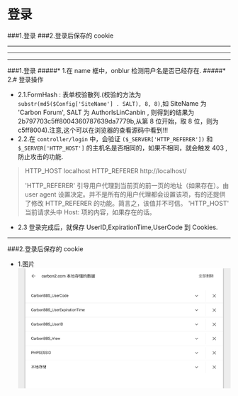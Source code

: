 # 登录


###1.登录
###2.登录后保存的 cookie


***
***
***

###1.登录
#####* 1.在 name 框中，onblur 检测用户名是否已经存在.
#####* 2.# 登录操作
* 2.1.FormHash : 表单校验散列.(校验的方法为 ```substr(md5($Config['SiteName'] . SALT), 8, 8)```,如 SiteName 为 'Carbon Forum', SALT 为 AuthorIsLinCanbin , 则得到的结果为 2b797703c5ff8004360787639da7779b,从第 8 位开始，取 8 位，则为 c5ff8004).注意,这个可以在浏览器的查看源码中看到!!!
* 2.2.在 ```controller/login``` 中，会验证 ```($_SERVER['HTTP_REFERER'])``` 和 ```$_SERVER['HTTP_HOST']``` 的主机名是否相同的，如果不相同，就会触发 403 ,防止攻击的功能.
>HTTP_HOST    localhost 
HTTP_REFERER    http://localhost/ 
>
>'HTTP_REFERER'
引导用户代理到当前页的前一页的地址（如果存在）。由 user agent 设置决定。并不是所有的用户代理都会设置该项，有的还提供了修改 HTTP_REFERER 的功能。简言之，该值并不可信。
>'HTTP_HOST'
当前请求头中 Host: 项的内容，如果存在的话。


* 2.3  登录完成后，就保存 UserID,ExpirationTime,UserCode 到 Cookies.



***

###2.登录后保存的 cookie
* 1.图片
![](/assets/ScreenShot2018-03-20_10.44.58.png)

